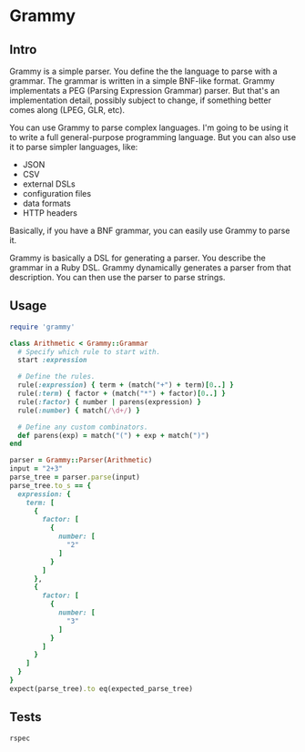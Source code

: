 # Grammy

## Intro

Grammy is a simple parser.
You define the the language to parse with a grammar.
The grammar is written in a simple BNF-like format.
Grammy implementats a PEG (Parsing Expression Grammar) parser.
But that's an implementation detail, possibly subject to change,
if something better comes along (LPEG, GLR, etc).

You can use Grammy to parse complex languages.
I'm going to be using it to write a full general-purpose programming language.
But you can also use it to parse simpler languages, like:

- JSON
- CSV
- external DSLs
- configuration files
- data formats
- HTTP headers

Basically, if you have a BNF grammar,
you can easily use Grammy to parse it.

Grammy is basically a DSL for generating a parser.
You describe the grammar in a Ruby DSL.
Grammy dynamically generates a parser from that description.
You can then use the parser to parse strings.

## Usage

~~~ ruby
require 'grammy'

class Arithmetic < Grammy::Grammar
  # Specify which rule to start with.
  start :expression

  # Define the rules.
  rule(:expression) { term + (match("+") + term)[0..] }
  rule(:term) { factor + (match("*") + factor)[0..] }
  rule(:factor) { number | parens(expression) }
  rule(:number) { match(/\d+/) }

  # Define any custom combinators.
  def parens(exp) = match("(") + exp + match(")")
end

parser = Grammy::Parser(Arithmetic)
input = "2+3"
parse_tree = parser.parse(input)
parse_tree.to_s == {
  expression: {
    term: [
      {
        factor: [
          {
            number: [
              "2"
            ]
          }
        ]
      },
      {
        factor: [
          {
            number: [
              "3"
            ]
          }
        ]
      }
    ]
  }
}
expect(parse_tree).to eq(expected_parse_tree)

~~~

## Tests

~~~ shell
rspec
~~~
